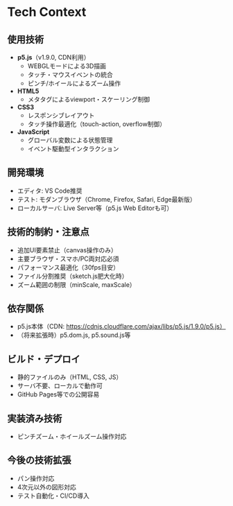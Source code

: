 # Tech Context

## 使用技術
- **p5.js**（v1.9.0, CDN利用）
  - WEBGLモードによる3D描画
  - タッチ・マウスイベントの統合
  - ピンチ/ホイールによるズーム操作
- **HTML5**
  - メタタグによるviewport・スケーリング制御
- **CSS3**
  - レスポンシブレイアウト
  - タッチ操作最適化（touch-action, overflow制御）
- **JavaScript**
  - グローバル変数による状態管理
  - イベント駆動型インタラクション

## 開発環境
- エディタ: VS Code推奨
- テスト: モダンブラウザ（Chrome, Firefox, Safari, Edge最新版）
- ローカルサーバ: Live Server等（p5.js Web Editorも可）

## 技術的制約・注意点
- 追加UI要素禁止（canvas操作のみ）
- 主要ブラウザ・スマホ/PC両対応必須
- パフォーマンス最適化（30fps目安）
- ファイル分割推奨（sketch.js肥大化時）
- ズーム範囲の制限（minScale, maxScale）

## 依存関係
- p5.js本体（CDN: https://cdnjs.cloudflare.com/ajax/libs/p5.js/1.9.0/p5.js）
- （将来拡張時）p5.dom.js, p5.sound.js等

## ビルド・デプロイ
- 静的ファイルのみ（HTML, CSS, JS）
- サーバ不要、ローカルで動作可
- GitHub Pages等での公開容易

## 実装済み技術
- ピンチズーム・ホイールズーム操作対応

## 今後の技術拡張
- パン操作対応
- 4次元以外の図形対応
- テスト自動化・CI/CD導入

